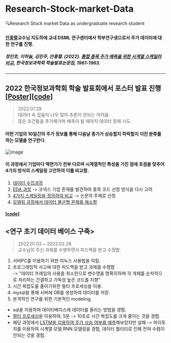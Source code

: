 # Research-Stock-market-Data
🔍Research Stock market Data as undergraduate research student   
#### [안홍렬]()교수님 지도하에 교내 DSML 연구센터에서 학부연구생으로서 주가 데이터에 대한 연구를 진행.   
##### 정인호, 이하늘, 김민주, 안홍렬. (2022). [_통합 종목 주가 예측을 위한 시계열 스케일러 비교._](https://drive.google.com/file/d/1M2y1nrhyQc2Ulz3_2QaNwhxR3Fg6P34E/view?usp=share_link) 한국정보과학회 학술발표논문집, 1961-1963. 
---------------------------------------------------------------------------------------------------------------------------------------------------------------------------------
## 2022 한국정보과학회 학술 발표회에서 포스터 발표 진행 [[Poster]](https://drive.google.com/file/d/1ECQcIRsyXVPVwUN1oYDlzZc_-JFKrXqr/view?usp=share_link)[[code]](https://github.com/inhovation97/Research-Stock-market-Data/tree/main/code)   
> 2022.07.29    
> 데이터 속 잡음이 너무 많아 추론이 안되는 어려움.   
> 많은 조건들을 추가해가며 예측이 될 때까지 데이터 정제 시도.   

#### 어떤 기업의 10일간의 주가 정보를 통해 다음날 종가가 상승할지 하락할지 이진 분류를 하는 모델을 연구한다.   
![image](https://user-images.githubusercontent.com/59557720/164187413-4b6d85fd-45fc-41fe-8150-4f94947d479a.png)

#### 이 과정에서 기업마다 액면가가 전부 다르며 시계열적인 특성을 가진 점에 초점을 맞추어 4가지 방식의 스케일링 고안하여 이를 비교함.   
1. [데이터 수집과정](https://inhovation97.tistory.com/54)   
2. [EDA 과정](https://inhovation97.tistory.com/59) -> 코넥스 기업 존재를 발견하여 종목 코드 선정 방식을 다시 고려   
3. [4가지 스케일링을 정의하여 비교](https://inhovation97.tistory.com/60) -> 논문의 주제로 선정   
4. [모델링 과정에서 데이터 불균형 문제를 해소함](https://inhovation97.tistory.com/61)   

#### [[code]](https://github.com/inhovation97/Research-Stock-market-Data/tree/main/code)   




## <연구 초기 데이터 베이스 구축>   
> 2022.01.03 ~ 2022.02.28   
> 교수님이 주신 과제를 수행하면서 피드백을 받고 수정함.   

1. 서버PC를 이용하기 위한 리눅스 사용법을 익힘.   
2. 프로그래밍적 사고에 대한 피드백을 받고 과제를 수행함   
   -> "데이터 프레임의 사용을 최소한으로 변수명을 명확히하며 각 개체를 순차적으로 처리하는 간결하고 가독성 높은 코드를 지향"
3. 시간 복잡도를 줄이기위한 멀티 프로세싱을 이용.   
4. mysql을 통해 서버에 DB를 생성하여 데이터를 저장.
5. 본격적인 연구를 위한 기본적인 modeling   

+ sql을 이용하여 데이터베이스에 데이터를 올리는 방법을 경험.   
+ [멀티 프로세싱](2022-01-10_assignments_on_feedback.ipynb)을 이용하여, 5분 -> 10초로 시간 복잡도를 크게 줄이는 것을 경험.   
+ 해당 과정에서 [LSTM을 이용하여 주가 상승 여부를 예측](https://github.com/inhovation97/Research-Stock-market-Data/blob/main/stage1/2022-01-18_trying_lstm.ipynb)해보았지만 실패 
  -> 파이토치를 이용하여 시계열 모델 RNN 모델링을 경험, 데이터 퀄리티로 인해 전혀 수렴이 안되는 것을 경험.   
